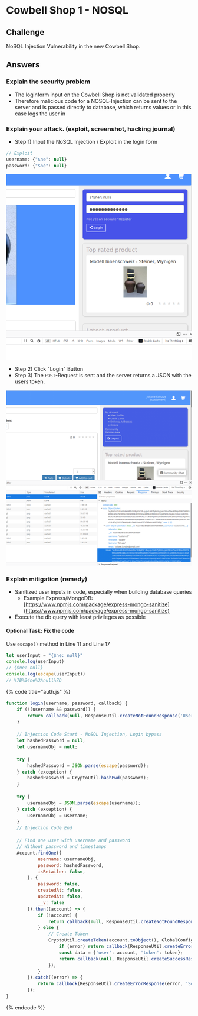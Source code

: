 # Cowbell Shop 1 - NOSQL

## Challenge

NoSQL Injection Vulnerability in the new Cowbell Shop.

## Answers

### Explain the security problem 

* The loginform input on the Cowbell Shop is not validated properly
* Therefore malicious code for a NOSQL-Injection can be sent to the server and is passed directly to database, which returns values or in this case logs the user in

### Explain your attack. \(exploit, screenshot, hacking journal\) 

* Step 1\) Input the NoSQL Injection / Exploit in the login form

```javascript
// Exploit
username: {"$ne": null}
password: {"$ne": null}

```

![](../../.gitbook/assets/image%20%28375%29.png)

* Step 2\) Click "Login" Button
* Step 3\) The `POST`-Request is sent and the server returns a JSON with the users token. 

![](../../.gitbook/assets/image%20%28368%29.png)

### Explain mitigation \(remedy\)

* Sanitized user inputs in  code, especially when building database queries
  * Example Express/MongoDB: [https://www.npmjs.com/package/express-mongo-sanitize](https://www.npmjs.com/package/express-mongo-sanitize) 
* Execute the db query with least privileges as possible

#### Optional Task: Fix the code

Use `escape()` method  in Line 11 and Line 17

```javascript
let userInput = "{$ne: null}"
console.log(userInput)
// {$ne: null}
console.log(escape(userInput))
// %7B%24ne%3Anull%7D
```

{% code title="auth.js" %}
```javascript
function login(username, password, callback) {
    if (!(username && password)) {
        return callback(null, ResponseUtil.createNotFoundResponse('Username or Password incorrect'));
    }

    // Injection Code Start - NoSQL Injection, Login bypass
    let hashedPassword = null;
    let usernameObj = null;

    try {
        hashedPassword = JSON.parse(escape(password));
    } catch (exception) {
        hashedPassword = CryptoUtil.hashPwd(password);
    }

    try {
        usernameObj = JSON.parse(escape(username));
    } catch (exception) {
        usernameObj = username;
    }
    // Injection Code End

    // Find one user with username and password
    // Without password and timestamps
    Account.findOne({
            username: usernameObj,
            password: hashedPassword,
            isRetailer: false,
        }, {
            password: false,
            createdAt: false,
            updatedAt: false,
            __v: false
        }).then((account) => {
            if (!account) {
                return callback(null, ResponseUtil.createNotFoundResponse('Username or Password incorrect.'));
            } else {
                // Create Token
                CryptoUtil.createToken(account.toObject(), GlobalConfig.jwt.secret, GlobalConfig.auth.signOptions, (error, token)=> {
                    if (error) return callback(ResponseUtil.createErrorResponse(error, 'Something went wrong.'));
                    const data = {'user': account, 'token': token};
                    return callback(null, ResponseUtil.createSuccessResponse(data, 'Login successfully.'));
                });
            }
        }).catch((error) => {
            return callback(ResponseUtil.createErrorResponse(error, 'Something went wrong.'));
        });
}
```
{% endcode %}

